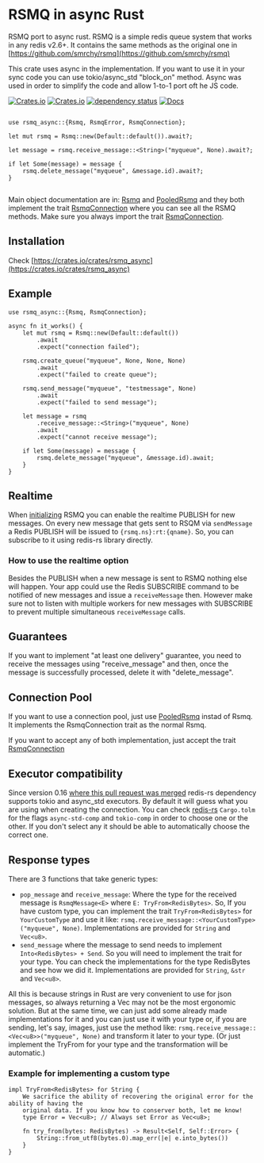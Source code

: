 <!-- cargo-sync-readme start -->

# RSMQ in async Rust

RSMQ port to async rust. RSMQ is a simple redis queue system that works in any
redis v2.6+. It contains the same methods as the original one
in [https://github.com/smrchy/rsmq](https://github.com/smrchy/rsmq)

This crate uses async in the implementation. If you want to use it in your sync
code you can use tokio/async_std "block_on" method. Async was used in order to
simplify the code and allow 1-to-1 port oft he JS code.

[![Crates.io](https://img.shields.io/crates/v/rsmq_async)](https://crates.io/crates/rsmq_async)
[![Crates.io](https://img.shields.io/crates/l/rsmq_async)](https://choosealicense.com/licenses/mit/)
[![dependency status](https://deps.rs/crate/rsmq_async/4.0.0/status.svg)](https://deps.rs/crate/rsmq_async)
[![Docs](https://img.shields.io/badge/docs-latest-blue.svg?style=flat-square)](https://docs.rs/rsmq_async)

```rust,no_run

use rsmq_async::{Rsmq, RsmqError, RsmqConnection};

let mut rsmq = Rsmq::new(Default::default()).await?;

let message = rsmq.receive_message::<String>("myqueue", None).await?;

if let Some(message) = message {
    rsmq.delete_message("myqueue", &message.id).await?;
}


```

Main object documentation are in: <a href="struct.Rsmq.html">Rsmq</a> and
<a href="struct.PooledRsmq.html">PooledRsmq</a> and they both implement the trait
<a href="trait.RsmqConnection.html">RsmqConnection</a> where you can see all the RSMQ
methods. Make sure you always import the trait <a href="trait.RsmqConnection.html">RsmqConnection</a>.

## Installation

Check [https://crates.io/crates/rsmq_async](https://crates.io/crates/rsmq_async)


## Example

```rust,no_run
use rsmq_async::{Rsmq, RsmqConnection};

async fn it_works() {
    let mut rsmq = Rsmq::new(Default::default())
        .await
        .expect("connection failed");

    rsmq.create_queue("myqueue", None, None, None)
        .await
        .expect("failed to create queue");

    rsmq.send_message("myqueue", "testmessage", None)
        .await
        .expect("failed to send message");

    let message = rsmq
        .receive_message::<String>("myqueue", None)
        .await
        .expect("cannot receive message");

    if let Some(message) = message {
        rsmq.delete_message("myqueue", &message.id).await;
    }
}

```

## Realtime

When [initializing](#initialize) RSMQ you can enable the realtime PUBLISH for
new messages. On every new message that gets sent to RSQM via `sendMessage` a
Redis PUBLISH will be issued to `{rsmq.ns}:rt:{qname}`. So, you can subscribe
to it using redis-rs library directly.

### How to use the realtime option

Besides the PUBLISH when a new message is sent to RSMQ nothing else will happen.
Your app could use the Redis SUBSCRIBE command to be notified of new messages
and issue a `receiveMessage` then. However make sure not to listen with multiple
workers for new messages with SUBSCRIBE to prevent multiple simultaneous
`receiveMessage` calls.

## Guarantees

If you want to implement "at least one delivery" guarantee, you need to receive
the messages using "receive_message" and then, once the message is successfully
processed, delete it with "delete_message".

## Connection Pool

If you want to use a connection pool, just use <a href="struct.PooledRsmq.html">PooledRsmq</a>
instad of Rsmq. It implements the RsmqConnection trait as the normal Rsmq.

If you want to accept any of both implementation, just accept the trait
<a href="trait.RsmqConnection.html">RsmqConnection</a>

## Executor compatibility

Since version 0.16 [where this pull request was merged](https://github.com/mitsuhiko/redis-rs/issues/280)
redis-rs dependency supports tokio and async_std executors. By default it will
guess what you are using when creating the connection. You can check
[redis-rs](https://github.com/mitsuhiko/redis-rs/blob/master/Cargo.toml) `Cargo.tolm` for
the flags `async-std-comp` and `tokio-comp` in order to choose one or the other. If you don't select
any it should be able to automatically choose the correct one.

## Response types

There are 3 functions that take generic types:

- `pop_message` and `receive_message`: Where the type for the received message is
`RsmqMessage<E>` where `E: TryFrom<RedisBytes>`. So, If you have custom type, you can implement the trait
`TryFrom<RedisBytes>` for `YourCustomType` and use it like: `rsmq.receive_message::<YourCustomType>("myqueue", None)`.
Implementations are provided for `String` and `Vec<u8>`.
- `send_message` where the message to send needs to implement `Into<RedisBytes> + Send`. So you will
need to implement the trait for your type. You can check the implementations for the type RedisBytes and see how
we did it. Implementations are provided for `String`, `&str` and `Vec<u8>`.

All this is because strings in Rust are very convenient to use for json messages, so always returning a Vec<u8>
may not be the most ergonomic solution. But at the same time, we can just add some already made implementations
for it and you can just use it with your type or, if you are sending, let's say, images, just use the method
like: `rsmq.receive_message::<Vec<u8>>("myqueue", None)` and transform it later to your type. (Or just implement
the TryFrom<RedisBytes> for your type and the transformation will be automatic.)

### Example for implementing a custom type

```rust,ignore
impl TryFrom<RedisBytes> for String {
	We sacrifice the ability of recovering the original error for the ability of having the
	original data. If you know how to conserver both, let me know!
    type Error = Vec<u8>; // Always set Error as Vec<u8>;

    fn try_from(bytes: RedisBytes) -> Result<Self, Self::Error> {
        String::from_utf8(bytes.0).map_err(|e| e.into_bytes())
    }
}
```


<!-- cargo-sync-readme end -->
